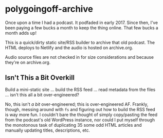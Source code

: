 # polygoingoff-archive

Once upon a time I had a podcast. It podfaded in early 2017. Since then, I've been paying a few bucks a month to keep the thing online. That few bucks a month adds up!

This is a quick/dirty static site/RSS builder to archive that old podcast. The HTML deploys to Netlify and the audio is hosted on archive.org.

Audio source files are not checked in for size considerations and because they're on archive.org.

## Isn't This a Bit Overkill

Build a mini-static site ... build the RSS feed ... read metadata from the files ... isn't this all a bit over-engineered?

No, this isn't _a bit_ over-engineered; this is over-engineered AF. Frankly, though, messing around with `fs` and figuring out how to build the RSS feed is way more fun. I couldn't bare the thought of simply copy/pasting the feed from the podcast's old WordPress instance, nor could I put myself through the monotonous task of duplicating 35 some odd HTML articles and manually updating titles, descriptions, etc.
